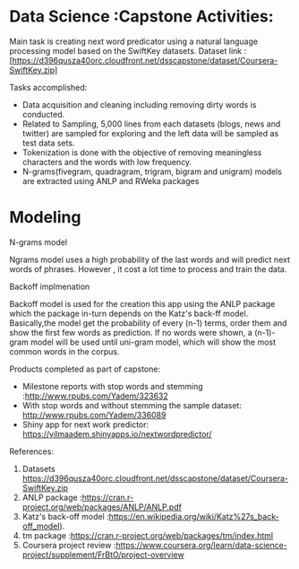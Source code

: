 # Data Science :Capstone Activities:

Main task is creating next word predicator using a natural language processing model based on the SwiftKey datasets.
 Dataset link :[https://d396qusza40orc.cloudfront.net/dsscapstone/dataset/Coursera-SwiftKey.zip]

Tasks accomplished:

 - Data acquisition and cleaning including removing dirty words is conducted.
 - Related to Sampling, 5,000 lines from each datasets (blogs, news and twitter) are sampled for exploring and the left data will be        sampled as test data sets.
 - Tokenization is done with the objective of removing meaningless characters and the words with low frequency.
 - N-grams(fivegram, quadragram, trigram, bigram and unigram) models are extracted using ANLP and RWeka packages

Modeling 
========================================================
N-grams model

Ngrams model uses a high probability of the last words and will predict next words of phrases. However , it cost a lot time to process and train the data.


Backoff implmenation 

Backoff model is used for the creation this app using the ANLP package which the package in-turn depends on the Katz's back-ff model. Basically,the model get the probability of every (n-1) terms, order them and show the first few words as prediction. If no words were shown, a (n-1)-gram model will be used until uni-gram model, which will show the most common words in the corpus.

Products completed as part of capstone:
 - Milestone reports  with stop words and stemming :http://www.rpubs.com/Yadem/323632
 - With stop words and without stemming the sample dataset: http://www.rpubs.com/Yadem/336089
 - Shiny app for next work predictor: https://yilmaadem.shinyapps.io/nextwordpredictor/


References:
1. Datasets  https://d396qusza40orc.cloudfront.net/dsscapstone/dataset/Coursera-SwiftKey.zip
2. ANLP package :https://cran.r-project.org/web/packages/ANLP/ANLP.pdf
3. Katz's back-off model :https://en.wikipedia.org/wiki/Katz%27s_back-off_model).
4. tm package :https://cran.r-project.org/web/packages/tm/index.html
5. Coursera project review :https://www.coursera.org/learn/data-science-project/supplement/FrBtO/project-overview
